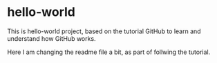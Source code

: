 # hello-world
This is hello-world project, based on the tutorial GitHub to learn and understand how GitHub works.

Here I am changing the readme file a bit, as part of follwing the tutorial.
